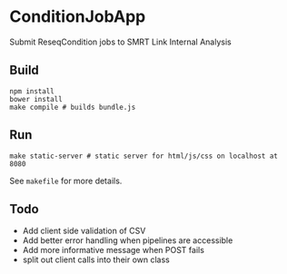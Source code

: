 # ConditionJobApp

Submit ReseqCondition jobs to SMRT Link Internal Analysis

## Build

```
npm install
bower install
make compile # builds bundle.js
```


## Run
    
```
make static-server # static server for html/js/css on localhost at 8080
```

See `makefile` for more details.

## Todo

- Add client side validation of CSV
- Add better error handling when pipelines are accessible
- Add more informative message when POST fails
- split out client calls into their own class